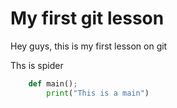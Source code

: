 # My first git lesson

Hey guys, this is my first lesson on git

Ths is spider

```python
    def main();
        print("This is a main")
```

